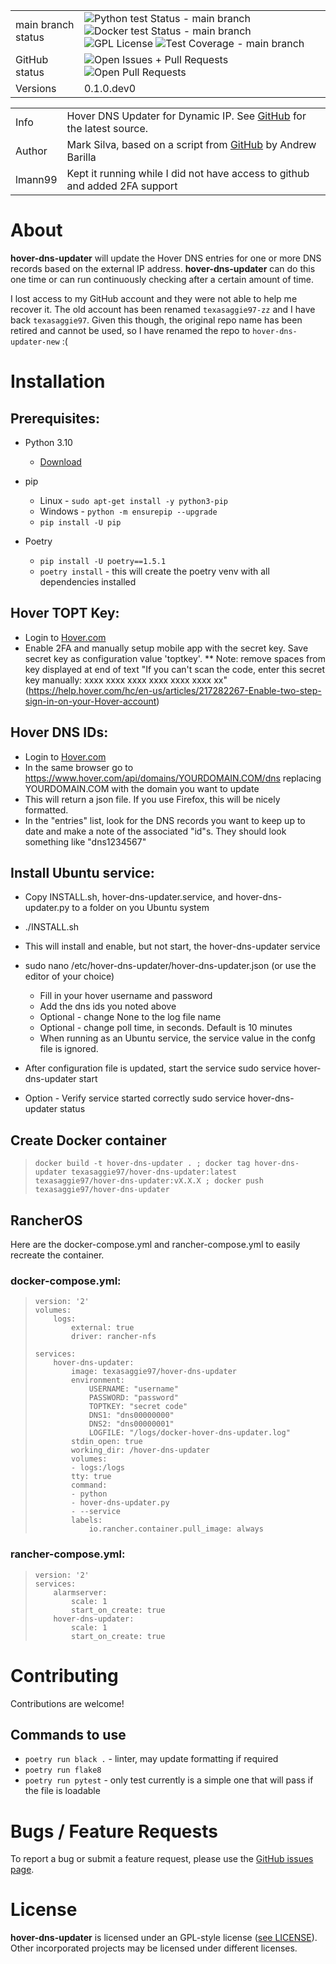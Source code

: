 | | |
| --- | --- |
| main branch status | ![Python test Status - main branch](https://github.com/texasaggie97/hover-dns-updater-new/actions/workflows/test-package.yml/badge.svg "Python test Status - main branch") ![Docker test Status - main branch](https://github.com/texasaggie97/hover-dns-updater-new/actions/workflows/test-docker.yml/badge.svg "Docker test Status - main branch") ![GPL License](https://img.shields.io/badge/License-GPL-yellow.svg "GPL License") ![Test Coverage - main branch](https://coveralls.io/repos/github/texasaggie97/hover-dns-updater-new/badge.svg?branch=main&dummy=no_cache_please_1 "Test Coverage - main branch") |
| GitHub status | ![Open Issues + Pull Requests](https://img.shields.io/github/issues/texasaggie97/hover-dns-updater-new.svg "Open Issues + Pull Requests") ![Open Pull Requests](https://img.shields.io/github/issues-pr/texasaggie97/hover-dns-updater-new.svg "Open Pull Requests") |
| Versions | 0.1.0.dev0 |

| | |
| --- | --- |
| Info | Hover DNS Updater for Dynamic IP. See [GitHub](https://github.com/texasaggie97/hover-dns-updater/)  for the latest source. |
| Author | Mark Silva, based on a script from [GitHub](https://gist.github.com/andybarilla/b0dd93e71ff18303c059) by Andrew Barilla |
| lmann99 | Kept it running while I did not have access to github and added 2FA support |

About
=====

**hover-dns-updater** will update the Hover DNS entries for one or more
DNS records based on the external IP address. **hover-dns-updater** can
do this one time or can run continuously checking after a certain amount
of time.

I lost access to my GitHub account and they were not able to help me recover
it. The old account has been renamed `texasaggie97-zz` and I have back 
`texasaggie97`. Given this though, the original repo name has been retired 
and cannot be used, so I have renamed the repo to `hover-dns-updater-new` :(

Installation
============

Prerequisites:
--------------

- Python 3.10
    - [Download](https://www.python.org/downloads/)

- pip
    - Linux - `sudo apt-get install -y python3-pip`
    - Windows - `python -m ensurepip --upgrade`
    - `pip install -U pip`

- Poetry
    - `pip install -U poetry==1.5.1`
    - `poetry install` - this will create the poetry venv with all dependencies installed

Hover TOPT Key:
---------------

-   Login to [Hover.com](https://hover.com)
-   Enable 2FA and manually setup mobile app with the secret key.  Save secret key as configuration value 'toptkey'.
    ** Note: remove spaces from key displayed at end of text "If you can't scan the code, enter this secret key manually: xxxx xxxx xxxx xxxx xxxx xxxx xx"
    (https://help.hover.com/hc/en-us/articles/217282267-Enable-two-step-sign-in-on-your-Hover-account)

Hover DNS IDs:
--------------

-   Login to [Hover.com](https://hover.com)
-   In the same browser go to
    https://www.hover.com/api/domains/YOURDOMAIN.COM/dns replacing
    YOURDOMAIN.COM with the domain you want to update
-   This will return a json file. If you use Firefox, this will be
    nicely formatted.
-   In the "entries" list, look for the DNS records you want to keep up
    to date and make a note of the associated "id"s. They should look
    something like "dns1234567"

Install Ubuntu service:
-----------------------

-   Copy INSTALL.sh, hover-dns-updater.service, and hover-dns-updater.py
    to a folder on you Ubuntu system
-   ./INSTALL.sh
-   This will install and enable, but not start, the hover-dns-updater
    service
-   sudo nano /etc/hover-dns-updater/hover-dns-updater.json (or use the editor of your choice)  
    -   Fill in your hover username and password
    -   Add the dns ids you noted above
    -   Optional - change None to the log file name
    -   Optional - change poll time, in seconds. Default is 10 minutes
    -   When running as an Ubuntu service, the service value in the
        confg file is ignored.

-   After configuration file is updated, start the service
    sudo service hover-dns-updater start
-   Option - Verify service started correctly
    sudo service hover-dns-updater status

Create Docker container
-----------------------

>     docker build -t hover-dns-updater . ; docker tag hover-dns-updater texasaggie97/hover-dns-updater:latest texasaggie97/hover-dns-updater:vX.X.X ; docker push texasaggie97/hover-dns-updater

RancherOS
---------

Here are the docker-compose.yml and rancher-compose.yml to easily recreate the container.

### docker-compose.yml:

>     version: '2'
>     volumes:
>         logs:
>             external: true
>             driver: rancher-nfs
>
>     services:
>         hover-dns-updater:
>             image: texasaggie97/hover-dns-updater
>             environment:
>                 USERNAME: "username"
>                 PASSWORD: "password"
>                 TOPTKEY: "secret code"
>                 DNS1: "dns00000000"
>                 DNS2: "dns00000001"
>                 LOGFILE: "/logs/docker-hover-dns-updater.log"
>             stdin_open: true
>             working_dir: /hover-dns-updater
>             volumes:
>             - logs:/logs
>             tty: true
>             command:
>             - python
>             - hover-dns-updater.py
>             - --service
>             labels:
>                 io.rancher.container.pull_image: always

### rancher-compose.yml:

>     version: '2'
>     services:
>         alarmserver:
>             scale: 1
>             start_on_create: true
>         hover-dns-updater:
>             scale: 1
>             start_on_create: true


Contributing
============

Contributions are welcome!

## Commands to use

- `poetry run black .` - linter, may update formatting if required
- `poetry run flake8`
- `poetry run pytest` - only test currently is a simple one that will pass if the file is loadable

Bugs / Feature Requests
=======================

To report a bug or submit a feature request, please use the [GitHub
issues page](https://github.com/texasaggie97/hover-dns-updater-new/issues).

License
=======

**hover-dns-updater** is licensed under an GPL-style license ([see
LICENSE](https://github.com/texasaggie97/hover-dns-updater-new/blob/master/LICENSE)).
Other incorporated projects may be licensed under different licenses.
